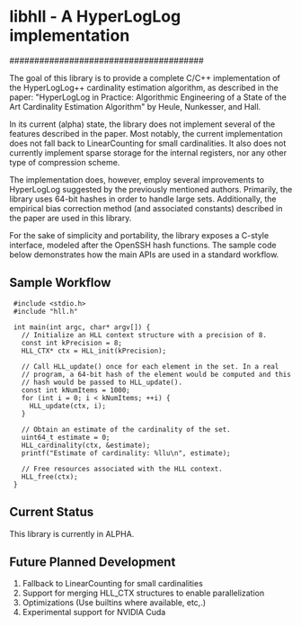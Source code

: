 # libhll - A HyperLogLog implementation
#######################################

The goal of this library is to provide a complete C/C++ implementation of the
HyperLogLog++ cardinality estimation algorithm, as described in the paper:
"HyperLogLog in Practice: Algorithmic Engineering of a State of the Art
Cardinality Estimation Algorithm" by Heule, Nunkesser, and Hall.

In its current (alpha) state, the library does not implement several of the
features described in the paper. Most notably, the current implementation does
not fall back to LinearCounting for small cardinalities. It also does not
currently implement sparse storage for the internal registers, nor any other
type of compression scheme.

The implementation does, however, employ several improvements to HyperLogLog
suggested by the previously mentioned authors. Primarily, the library uses
64-bit hashes in order to handle large sets. Additionally, the empirical
bias correction method (and associated constants) described in the paper
are used in this library.

For the sake of simplicity and portability, the library exposes a C-style
interface, modeled after the OpenSSH hash functions. The sample code below
demonstrates how the main APIs are used in a standard workflow.

## Sample Workflow

     #include <stdio.h>
     #include "hll.h"

     int main(int argc, char* argv[]) {
       // Initialize an HLL context structure with a precision of 8.
       const int kPrecision = 8;
       HLL_CTX* ctx = HLL_init(kPrecision);

       // Call HLL_update() once for each element in the set. In a real
       // program, a 64-bit hash of the element would be computed and this
       // hash would be passed to HLL_update().
       const int kNumItems = 1000;
       for (int i = 0; i < kNumItems; ++i) {
         HLL_update(ctx, i);
       }

       // Obtain an estimate of the cardinality of the set.
       uint64_t estimate = 0;
       HLL_cardinality(ctx, &estimate);
       printf("Estimate of cardinality: %llu\n", estimate);
       
       // Free resources associated with the HLL context.
       HLL_free(ctx);
     }

## Current Status

This library is currently in ALPHA.

## Future Planned Development

1. Fallback to LinearCounting for small cardinalities
2. Support for merging HLL_CTX structures to enable parallelization
3. Optimizations (Use builtins where available, etc,.) 
4. Experimental support for NVIDIA Cuda


